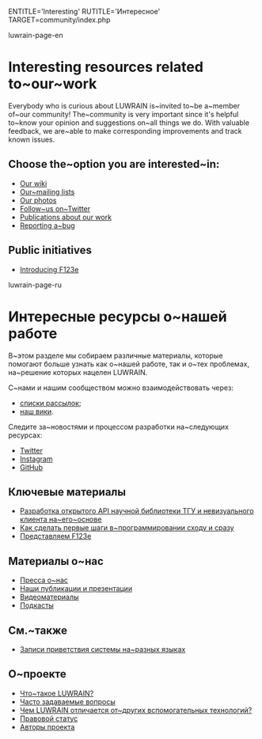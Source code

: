 
ENTITLE='Interesting'
RUTITLE='Интересное'
TARGET=community/index.php

luwrain-page-en

# Interesting resources related to~our~work

Everybody who is curious about LUWRAIN is~invited to~be a~member of~our community!
The~community is very important since it's helpful to~know  your opinion and suggestions on~all things we do.
With valuable feedback, we are~able to make  corresponding improvements and track known issues.

## Choose the~option you are interested~in:

* [Our wiki](http://wiki.luwrain.org)
* [Our~mailing lists](local:mailing-lists)
* [Our photos](local:album/)
* [Follow~us on~Twitter](http://twitter.com/luwrain)
* [Publications about our work](local:publications)
* [Reporting a~bug](local:bugs)

## Public initiatives

* [Introducing F123e](local:f123e.php)

luwrain-page-ru

# Интересные ресурсы о~нашей работе

В~этом разделе мы собираем различные материалы, 
которые помогают больше узнать как о~нашей работе, так и о~тех проблемах,
на~решение которых нацелен LUWRAIN.

С~нами и нашим сообществом можно взаимодействовать через:

* [списки рассылок](local:mailing-lists);
* [наш вики](http://wiki.luwrain.org).

Следите за~новостями и процессом разработки на~следующих ресурсах:

* [Twitter](http://twitter.com/luwrain)
* [Instagram](local:https://www.instagram.com/luwrain/)
* [GitHub](https://github.com/luwrain/)

## Ключевые материалы

* [Разработка открытого API научной библиотеки ТГУ и невизуального клиента на~его~основе](http://lib-api.tsu.ru)
* [Как сделать первые шаги в~программировании сходу и сразу](local:articles/progstart/)
* [Представляем F123e](local:f123e.php)

## Материалы о~нас

* [Пресса о~нас](local:massmedia/)
* [Наши публикации и презентации](local:publications/)
* [Видеоматериалы](local:video/)
* [Подкасты](local:podcasts/)

## См.~также

* [Записи приветствия системы на~разных языках](http://download.luwrain.org/media/greeting/langs/)

## О~проекте

* [Что~такое LUWRAIN?](local:/doc/about/)
* [Часто задаваемые вопросы](local:/doc/faq/)
* [Чем LUWRAIN отличается от~других вспомогательных технологий?](local:/doc/difference/)
* [Правовой статус](local:/doc/legal/)
* [Авторы проекта](local:/doc/authors/)
